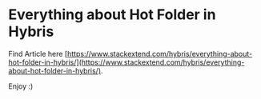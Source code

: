 # Everything about Hot Folder in Hybris

Find Article here [https://www.stackextend.com/hybris/everything-about-hot-folder-in-hybris/](https://www.stackextend.com/hybris/everything-about-hot-folder-in-hybris/).

Enjoy :)

